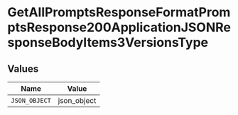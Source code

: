 # GetAllPromptsResponseFormatPromptsResponse200ApplicationJSONResponseBodyItems3VersionsType


## Values

| Name          | Value         |
| ------------- | ------------- |
| `JSON_OBJECT` | json_object   |